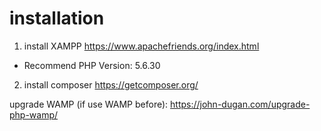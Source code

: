 # installation

1. install XAMPP https://www.apachefriends.org/index.html
* Recommend PHP Version: 5.6.30

2. install composer https://getcomposer.org/

upgrade WAMP (if use WAMP before): https://john-dugan.com/upgrade-php-wamp/
